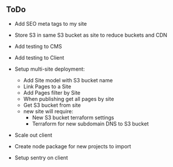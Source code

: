 
## ToDo

- Add SEO meta tags to my site
- Store S3 in same S3 bucket as site to reduce buckets and CDN

- Add testing to CMS
- Add testing to Client

- Setup multi-site deployment:
  - Add Site model with S3 bucket name
  - Link Pages to a Site
  - Add Pages filter by Site
  - When publishing get all pages by site
  - Get S3 bucket from site
  - new site will require:
    - New S3 bucket terraform settings
    - Terraform for new subdomain DNS to S3 bucket

- Scale out client
- Create node package for new projects to import

- Setup sentry on client